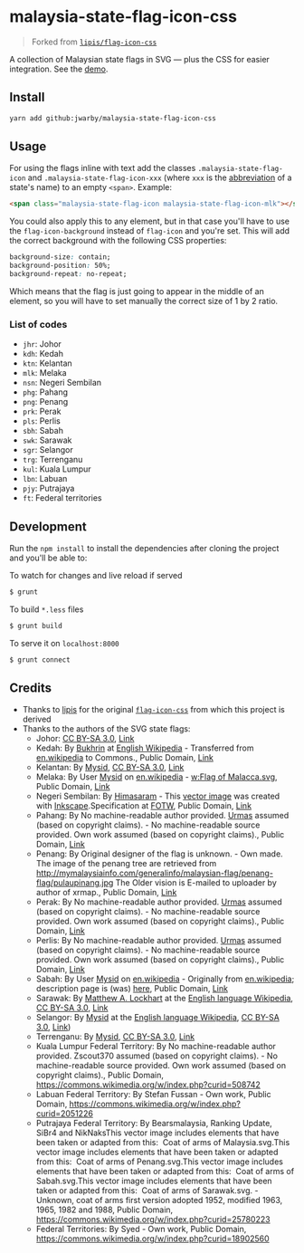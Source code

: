 # malaysia-state-flag-icon-css
> Forked from [`lipis/flag-icon-css`](https://github.com/lipis/flag-icon-css)

A collection of Malaysian state flags in SVG — plus the CSS for easier integration.
See the [demo](http://lipis.github.io/flag-icon-css/).

Install
-------

```bash
yarn add github:jwarby/malaysia-state-flag-icon-css
```

## Usage

For using the flags inline with text add the classes `.malaysia-state-flag-icon` and
`.malaysia-state-flag-icon-xxx` (where `xxx` is the
[abbreviation](https://en.wikipedia.org/wiki/States_and_federal_territories_of_Malaysia)
of a state's name) to an empty `<span>`. Example:

```html
<span class="malaysia-state-flag-icon malaysia-state-flag-icon-mlk"></span>
```

You could also apply this to any element, but in that case you'll have to use the
`flag-icon-background` instead of `flag-icon` and you're set. This will add the
correct background with the following CSS properties:

```css
background-size: contain;
background-position: 50%;
background-repeat: no-repeat;
```

Which means that the flag is just going to appear in the middle of an element, so
you will have to set manually the correct size of 1 by 2 ratio.

### List of codes

- `jhr`: Johor
- `kdh`: Kedah
- `ktn`: Kelantan
- `mlk`: Melaka
- `nsn`: Negeri Sembilan
- `phg`: Pahang
- `png`: Penang
- `prk`: Perak
- `pls`: Perlis
- `sbh`: Sabah
- `swk`: Sarawak
- `sgr`: Selangor
- `trg`: Terrenganu
- `kul`: Kuala Lumpur
- `lbn`: Labuan
- `pjy`: Putrajaya
- `ft`: Federal territories

## Development

Run the `npm install` to install the dependencies after cloning the project and
you'll be able to:

To watch for changes and live reload if served

```bash
$ grunt
```

To build `*.less` files

```bash
$ grunt build
```

To serve it on `localhost:8000`

```bash
$ grunt connect
```

## Credits

- Thanks to [lipis](https://github.com/lipis) for the original [`flag-icon-css`](https://github.com/lipis/flag-icon-css) from which
  this project is derived
- Thanks to the authors of the SVG state flags:
  - Johor: <a href="http://creativecommons.org/licenses/by-sa/3.0/" title="Creative Commons Attribution-Share Alike 3.0">CC BY-SA 3.0</a>, <a href="https://commons.wikimedia.org/w/index.php?curid=596053">Link</a>
  - Kedah: By <a href="https://en.wikipedia.org/wiki/User:Bukhrin" class="extiw" title="wikipedia:User:Bukhrin">Bukhrin</a> at <a href="https://en.wikipedia.org/wiki/" class="extiw" title="wikipedia:">English Wikipedia</a> - Transferred from <span class="plainlinks"><a class="external text" href="//en.wikipedia.org">en.wikipedia</a></span> to Commons., Public Domain, <a href="https://commons.wikimedia.org/w/index.php?curid=3827325">Link</a>
  - Kelantan: By <a href="//commons.wikimedia.org/wiki/User:Mysid" title="User:Mysid">Mysid</a>, <a href="http://creativecommons.org/licenses/by-sa/3.0/" title="Creative Commons Attribution-Share Alike 3.0">CC BY-SA 3.0</a>, <a href="https://commons.wikimedia.org/w/index.php?curid=1069049">Link</a>
  - Melaka: By User <a href="https://en.wikipedia.org/wiki/User:Mysid" class="extiw" title="en:User:Mysid">Mysid</a> on <a class="external text" href="http://en.wikipedia.org">en.wikipedia</a> - <a href="https://en.wikipedia.org/wiki/Flag_of_Malacca.svg" class="extiw" title="w:Flag of Malacca.svg">w:Flag of Malacca.svg</a>, Public Domain, <a href="https://commons.wikimedia.org/w/index.php?curid=1037511">Link</a>
  - Negeri Sembilan: By <a href="//commons.wikimedia.org/wiki/User:Himasaram" title="User:Himasaram">Himasaram</a> - <a href="//commons.wikimedia.org/wiki/File:Inkscape_Logo.svg" title="File:Inkscape Logo.svg"></a>This <a href="https://en.wikipedia.org/wiki/Vector_images" class="extiw" title="w:Vector images">vector image</a> was created with <a href="//commons.wikimedia.org/wiki/Help:Inkscape" title="Help:Inkscape">Inkscape</a>.Specification at <a rel="nofollow" class="external text" href="http://www.crwflags.com/fotw/flags/my-neger.html">FOTW</a>, Public Domain, <a href="https://commons.wikimedia.org/w/index.php?curid=1066812">Link</a>
  - Pahang: By No machine-readable author provided. <a href="//commons.wikimedia.org/wiki/User:Urmas" title="User:Urmas">Urmas</a> assumed (based on copyright claims). - No machine-readable source provided. Own work assumed (based on copyright claims)., Public Domain, <a href="https://commons.wikimedia.org/w/index.php?curid=565445">Link</a>
  - Penang: By Original designer of the flag is unknown. - Own made. The image of the penang tree are retrieved from <a rel="nofollow" class="external free" href="http://mymalaysiainfo.com/generalinfo/malaysian-flag/penang-flag/pulaupinang.jpg">http://mymalaysiainfo.com/generalinfo/malaysian-flag/penang-flag/pulaupinang.jpg</a> The Older vision is E-mailed to uploader by author of xrmap., Public Domain, <a href="https://commons.wikimedia.org/w/index.php?curid=651484">Link</a>
  - Perak: By No machine-readable author provided. <a href="//commons.wikimedia.org/wiki/User:Urmas" title="User:Urmas">Urmas</a> assumed (based on copyright claims). - No machine-readable source provided. Own work assumed (based on copyright claims)., Public Domain, <a href="https://commons.wikimedia.org/w/index.php?curid=565424">Link</a>
  - Perlis: By No machine-readable author provided. <a href="//commons.wikimedia.org/wiki/User:Urmas" title="User:Urmas">Urmas</a> assumed (based on copyright claims). - No machine-readable source provided. Own work assumed (based on copyright claims)., Public Domain, <a href="https://commons.wikimedia.org/w/index.php?curid=565447">Link</a>
  - Sabah: By User <a href="https://en.wikipedia.org/wiki/User:Mysid" class="extiw" title="en:User:Mysid">Mysid</a> on <a class="external text" href="http://en.wikipedia.org">en.wikipedia</a> - Originally from <a class="external text" href="http://en.wikipedia.org">en.wikipedia</a>; description page is (was) <a href="https://en.wikipedia.org/wiki/Flag_of_Sabah.svg" class="extiw" title="w:Flag of Sabah.svg">here</a>, Public Domain, <a href="https://commons.wikimedia.org/w/index.php?curid=1037512">Link</a>
  - Sarawak: By <a href="https://en.wikipedia.org/wiki/User:Matthew_A._Lockhart" class="extiw" title="en:User:Matthew A. Lockhart">Matthew A. Lockhart</a> at the <a href="https://en.wikipedia.org/wiki/" class="extiw" title="w:">English language Wikipedia</a>, <a href="http://creativecommons.org/licenses/by-sa/3.0/" title="Creative Commons Attribution-Share Alike 3.0">CC BY-SA 3.0</a>, <a href="https://commons.wikimedia.org/w/index.php?curid=1069069">Link</a>
  - Selangor: By <a href="https://en.wikipedia.org/wiki/User:Mysid" class="extiw" title="en:User:Mysid">Mysid</a> at the <a href="https://en.wikipedia.org/wiki/" class="extiw" title="w:">English language Wikipedia</a>, <a href="http://creativecommons.org/licenses/by-sa/3.0/" title="Creative Commons Attribution-Share Alike 3.0">CC BY-SA 3.0</a>, <a href="https://commons.wikimedia.org/w/index.php?curid=1069135">Link</a>)
  - Terrenganu: By <a href="//commons.wikimedia.org/wiki/User:Mysid" title="User:Mysid">Mysid</a>, <a href="http://creativecommons.org/licenses/by-sa/3.0/" title="Creative Commons Attribution-Share Alike 3.0">CC BY-SA 3.0</a>, <a href="https://commons.wikimedia.org/w/index.php?curid=1069289">Link</a>
  - Kuala Lumpur Federal Territory: By No machine-readable author provided. Zscout370 assumed (based on copyright claims). - No machine-readable source provided. Own work assumed (based on copyright claims)., Public Domain, https://commons.wikimedia.org/w/index.php?curid=508742
  - Labuan Federal Territory: By Stefan Fussan - Own work, Public Domain, https://commons.wikimedia.org/w/index.php?curid=2051226
  - Putrajaya Federal Territory: By Bearsmalaysia, Ranking Update, SiBr4 and NikNaksThis vector image includes elements that have been taken or adapted from this:  Coat of arms of Malaysia.svg.This vector image includes elements that have been taken or adapted from this:  Coat of arms of Penang.svg.This vector image includes elements that have been taken or adapted from this:  Coat of arms of Sabah.svg.This vector image includes elements that have been taken or adapted from this:  Coat of arms of Sarawak.svg. - Unknown, coat of arms first version adopted 1952, modified 1963, 1965, 1982 and 1988, Public Domain, https://commons.wikimedia.org/w/index.php?curid=25780223
  - Federal Territories: By Syed - Own work, Public Domain, https://commons.wikimedia.org/w/index.php?curid=18902560
